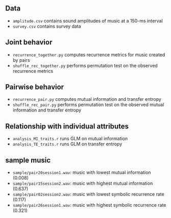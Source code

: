 ## Data
- `amplitude.csv` contains sound amplitudes of music at a 150-ms interval
- `survey.csv` contains survey data

## Joint behavior
- `recurrence_together.py` computes recurrence metrics for music created by pairs
- `shuffle_rec_together.py` performs permutation test on the observed recurrence metrics

## Pairwise behavior
- `recurrence_pair.py` computes mutual information and transfer entropy
- `shuffle_rec_pair.py` performs permutation test on the observed mutual information and transfer entropy

## Relationship with individual attributes
- `analysis_MI_traits.r` runs GLM on mutual information
- `analysis_TE_traits.r` runs GLM on transfer entropy

## sample music
- `sample/pair20session1.wav`: music with lowest mutual information (0.008) 
- `sample/pair15session2.wav`: music with highest mutual information (0.637)
- `sample/pair02session2.wav`: music with lowest symbolic recurrence rate (0.117) 
- `sample/pair26session1.wav`: music with highest symbolic recurrence rate (0.321)
